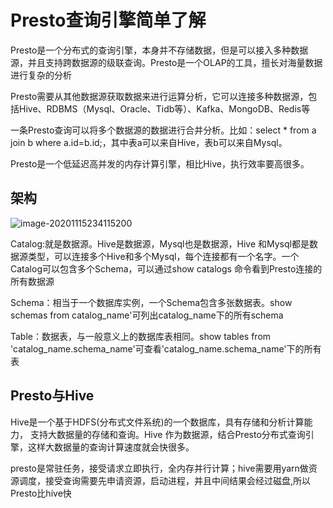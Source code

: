 # Presto查询引擎简单了解

Presto是一个分布式的查询引擎，本身并不存储数据，但是可以接入多种数据源，并且支持跨数据源的级联查询。Presto是一个OLAP的工具，擅长对海量数据进行复杂的分析

Presto需要从其他数据源获取数据来进行运算分析，它可以连接多种数据源，包括Hive、RDBMS（Mysql、Oracle、Tidb等）、Kafka、MongoDB、Redis等

一条Presto查询可以将多个数据源的数据进行合并分析。比如：select * from a join b where a.id=b.id;，其中表a可以来自Hive，表b可以来自Mysql。

Presto是一个低延迟高并发的内存计算引擎，相比Hive，执行效率要高很多。



## 架构

![image-20201115234115200](https://raw.githubusercontent.com/privking/king-note-images/master/img/note/image-20201115234115200-1605454875-7d276c.png)

Catalog:就是数据源。Hive是数据源，Mysql也是数据源，Hive 和Mysql都是数据源类型，可以连接多个Hive和多个Mysql，每个连接都有一个名字。一个Catalog可以包含多个Schema，可以通过show catalogs 命令看到Presto连接的所有数据源

Schema：相当于一个数据库实例，一个Schema包含多张数据表。show schemas from  catalog_name'可列出catalog_name下的所有schema

Table：数据表，与一般意义上的数据库表相同。show tables from 'catalog_name.schema_name'可查看'catalog_name.schema_name'下的所有表

## Presto与Hive

Hive是一个基于HDFS(分布式文件系统)的一个数据库，具有存储和分析计算能力， 支持大数据量的存储和查询。Hive 作为数据源，结合Presto分布式查询引擎，这样大数据量的查询计算速度就会快很多。

presto是常驻任务，接受请求立即执行，全内存并行计算；hive需要用yarn做资源调度，接受查询需要先申请资源，启动进程，并且中间结果会经过磁盘,所以Presto比hive快

